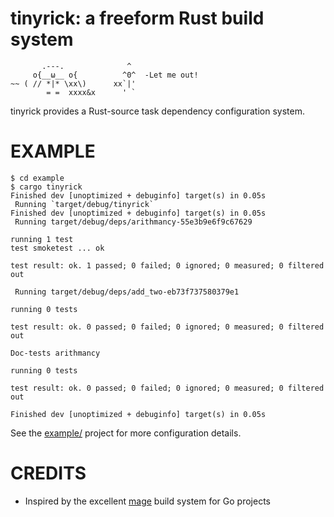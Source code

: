 # tinyrick: a freeform Rust build system

```
       .---.              ^
     o{__ω__ o{          ^0^  -Let me out!
~~ ( // *|* \xx\)      xx`|'
        = =  xxxx&x      ' `
```

tinyrick provides a Rust-source task dependency configuration system.

# EXAMPLE

```console
$ cd example
$ cargo tinyrick
Finished dev [unoptimized + debuginfo] target(s) in 0.05s
 Running `target/debug/tinyrick`
Finished dev [unoptimized + debuginfo] target(s) in 0.05s
 Running target/debug/deps/arithmancy-55e3b9e6f9c67629

running 1 test
test smoketest ... ok

test result: ok. 1 passed; 0 failed; 0 ignored; 0 measured; 0 filtered out

 Running target/debug/deps/add_two-eb73f737580379e1

running 0 tests

test result: ok. 0 passed; 0 failed; 0 ignored; 0 measured; 0 filtered out

Doc-tests arithmancy

running 0 tests

test result: ok. 0 passed; 0 failed; 0 ignored; 0 measured; 0 filtered out

Finished dev [unoptimized + debuginfo] target(s) in 0.05s
```

See the [example/](example) project for more configuration details.

# CREDITS

* Inspired by the excellent [mage](https://magefile.org/) build system for Go projects
